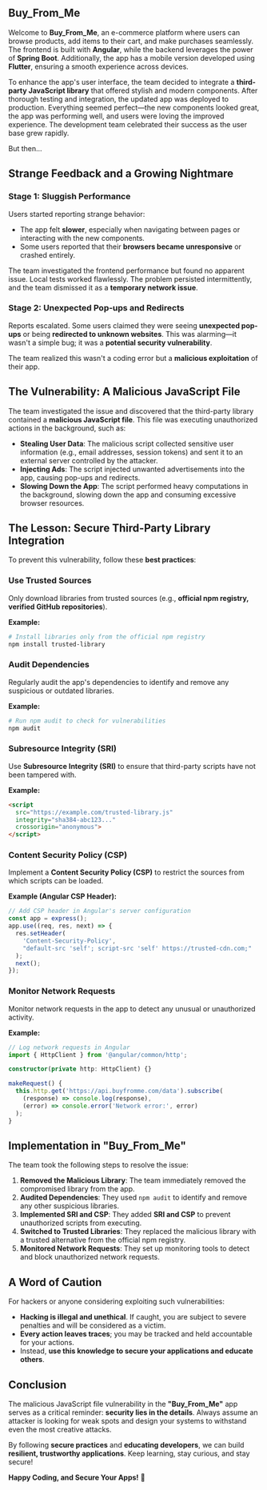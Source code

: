 ## Buy_From_Me
Welcome to **Buy_From_Me**, an e-commerce platform where users can browse products, add items to their cart, and make purchases seamlessly. The frontend is built with **Angular**, while the backend leverages the power of **Spring Boot**. Additionally, the app has a mobile version developed using **Flutter**, ensuring a smooth experience across devices.

To enhance the app's user interface, the team decided to integrate a **third-party JavaScript library** that offered stylish and modern components. After thorough testing and integration, the updated app was deployed to production. Everything seemed perfect—the new components looked great, the app was performing well, and users were loving the improved experience. The development team celebrated their success as the user base grew rapidly.

But then...

## Strange Feedback and a Growing Nightmare

### Stage 1: Sluggish Performance
Users started reporting strange behavior:

- The app felt **slower**, especially when navigating between pages or interacting with the new components.
- Some users reported that their **browsers became unresponsive** or crashed entirely.

The team investigated the frontend performance but found no apparent issue. Local tests worked flawlessly. The problem persisted intermittently, and the team dismissed it as a **temporary network issue**.

### Stage 2: Unexpected Pop-ups and Redirects
Reports escalated. Some users claimed they were seeing **unexpected pop-ups** or being **redirected to unknown websites**. This was alarming—it wasn't a simple bug; it was a **potential security vulnerability**.

The team realized this wasn't a coding error but a **malicious exploitation** of their app.

## The Vulnerability: A Malicious JavaScript File
The team investigated the issue and discovered that the third-party library contained a **malicious JavaScript file**. This file was executing unauthorized actions in the background, such as:

- **Stealing User Data**: The malicious script collected sensitive user information (e.g., email addresses, session tokens) and sent it to an external server controlled by the attacker.
- **Injecting Ads**: The script injected unwanted advertisements into the app, causing pop-ups and redirects.
- **Slowing Down the App**: The script performed heavy computations in the background, slowing down the app and consuming excessive browser resources.

## The Lesson: Secure Third-Party Library Integration
To prevent this vulnerability, follow these **best practices**:

### Use Trusted Sources
Only download libraries from trusted sources (e.g., **official npm registry, verified GitHub repositories**).

**Example:**
```bash
# Install libraries only from the official npm registry
npm install trusted-library
```

### Audit Dependencies
Regularly audit the app's dependencies to identify and remove any suspicious or outdated libraries.

**Example:**
```bash
# Run npm audit to check for vulnerabilities
npm audit
```

### Subresource Integrity (SRI)
Use **Subresource Integrity (SRI)** to ensure that third-party scripts have not been tampered with.

**Example:**
```html
<script
  src="https://example.com/trusted-library.js"
  integrity="sha384-abc123..."
  crossorigin="anonymous">
</script>
```

### Content Security Policy (CSP)
Implement a **Content Security Policy (CSP)** to restrict the sources from which scripts can be loaded.

**Example (Angular CSP Header):**
```typescript
// Add CSP header in Angular's server configuration
const app = express();
app.use((req, res, next) => {
  res.setHeader(
    'Content-Security-Policy',
    "default-src 'self'; script-src 'self' https://trusted-cdn.com;"
  );
  next();
});
```

### Monitor Network Requests
Monitor network requests in the app to detect any unusual or unauthorized activity.

**Example:**
```typescript
// Log network requests in Angular
import { HttpClient } from '@angular/common/http';

constructor(private http: HttpClient) {}

makeRequest() {
  this.http.get('https://api.buyfromme.com/data').subscribe(
    (response) => console.log(response),
    (error) => console.error('Network error:', error)
  );
}
```

## Implementation in "Buy_From_Me"
The team took the following steps to resolve the issue:

1. **Removed the Malicious Library**: The team immediately removed the compromised library from the app.
2. **Audited Dependencies**: They used `npm audit` to identify and remove any other suspicious libraries.
3. **Implemented SRI and CSP**: They added **SRI and CSP** to prevent unauthorized scripts from executing.
4. **Switched to Trusted Libraries**: They replaced the malicious library with a trusted alternative from the official npm registry.
5. **Monitored Network Requests**: They set up monitoring tools to detect and block unauthorized network requests.

## A Word of Caution
For hackers or anyone considering exploiting such vulnerabilities:

- **Hacking is illegal and unethical**. If caught, you are subject to severe penalties and will be considered as a victim.
- **Every action leaves traces**; you may be tracked and held accountable for your actions.
- Instead, **use this knowledge to secure your applications and educate others**.

## Conclusion
The malicious JavaScript file vulnerability in the **"Buy_From_Me"** app serves as a critical reminder: **security lies in the details**. Always assume an attacker is looking for weak spots and design your systems to withstand even the most creative attacks.

By following **secure practices** and **educating developers**, we can build **resilient, trustworthy applications**. Keep learning, stay curious, and stay secure!

**Happy Coding, and Secure Your Apps!** 🚀
